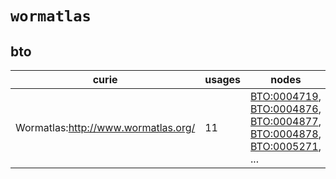 # `wormatlas`

## bto

| curie                               |   usages | nodes                                                                                                                                                                                                                                                                                                      |
|-------------------------------------|----------|------------------------------------------------------------------------------------------------------------------------------------------------------------------------------------------------------------------------------------------------------------------------------------------------------------|
| Wormatlas:http://www.wormatlas.org/ |       11 | [BTO:0004719](http://purl.obolibrary.org/obo/BTO_0004719), [BTO:0004876](http://purl.obolibrary.org/obo/BTO_0004876), [BTO:0004877](http://purl.obolibrary.org/obo/BTO_0004877), [BTO:0004878](http://purl.obolibrary.org/obo/BTO_0004878), [BTO:0005271](http://purl.obolibrary.org/obo/BTO_0005271), ... |

